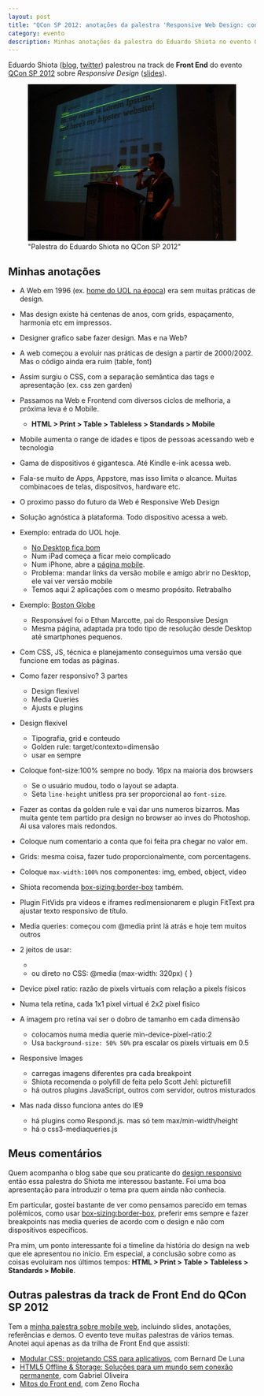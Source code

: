 ```yaml
---
layout: post
title: "QCon SP 2012: anotações da palestra 'Responsive Web Design: conteúdo em todos devices' do Eduardo Shiota"
category: evento
description: Minhas anotações da palestra do Eduardo Shiota no evento QCon SP 2012
---
```


Eduardo Shiota ([blog](http://www.eshiota.com/), [twitter](https://twitter.com/shiota)) palestrou na track de **Front End** do evento [QCon SP 2012](http://www.qconsp.com/) sobre *Responsive Design* ([slides](http://www.slideshare.net/eshiota/responsive-web-design-e-a-ubiquidade-da-web)).

<figure>
	<img src="img/posts/qconsp2012/shiota.jpg">
	<figcaption>"Palestra do Eduardo Shiota no QCon SP 2012"</figcaption>
</figure>

## Minhas anotações

- A Web em 1996 (ex. [home do UOL na época](http://web.archive.org/web/19961223175947/http://uol.com.br/)) era sem muitas práticas de design.
- Mas design existe há centenas de anos, com grids, espaçamento, harmonia etc em impressos.
- Designer grafico sabe fazer design. Mas e na Web?
- A web começou a evoluir nas práticas de design a partir de 2000/2002. Mas o código ainda era ruim (table, font)
- Assim surgiu o CSS, com a separação semântica das tags e apresentação (ex. css zen garden)
- Passamos na Web e Frontend com diversos ciclos de melhoria, a próxima leva é o Mobile.
    * **HTML > Print > Table > Tableless > Standards > Mobile**


- Mobile aumenta o range de idades e tipos de pessoas acessando web e tecnologia
- Gama de dispositivos é gigantesca. Até Kindle e-ink acessa web.
- Fala-se muito de Apps, Appstore, mas isso limita o alcance. Muitas combinacoes de telas, dispositvos, hardware etc.
- O proximo passo do futuro da Web é Responsive Web Design
- Solução agnóstica à plataforma. Todo dispositivo acessa a web.
- Exemplo: entrada do UOL hoje.
	* [No Desktop fica bom](http://www.uol.com.br)
	* Num iPad começa a ficar meio complicado
	* Num iPhone, abre a [página mobile](http://m.uol.com.br).
	* Problema: mandar links da versão mobile e amigo abrir no Desktop, ele vai ver versão mobile
	* Temos aqui 2 aplicações com o mesmo propósito. Retrabalho
- Exemplo: [Boston Globe](http://www.bostonglobe.com)
	* Responsável foi o Ethan Marcotte, pai do Responsive Design
	* Mesma página, adaptada pra todo tipo de resolução desde Desktop até smartphones pequenos.


- Com CSS, JS, técnica e planejamento conseguimos uma versão que funcione em todas as páginas.
- Como fazer responsivo? 3 partes
	* Design flexivel
	* Media Queries
	* Ajusts e plugins
- Design flexivel
	* Tipografia, grid e conteudo
	* Golden rule: target/contexto=dimensão
	* usar `em` sempre
- Coloque font-size:100% sempre no body. 16px na maioria dos browsers
	* Se o usuário mudou, todo o layout se adapta.
	* Seta `line-height` unitless pra ser proporcional ao `font-size`.
- Fazer as contas da golden rule e vai dar uns numeros bizarros. Mas muita gente tem partido pra design no browser ao inves do Photoshop. Ai usa valores mais redondos.
- Coloque num comentario a conta que foi feita pra chegar no valor em.


- Grids: mesma coisa, fazer tudo proporcionalmente, com porcentagens.
- Coloque `max-width:100%` nos componentes: img, embed, object, video
- Shiota recomenda [box-sizing:border-box](/css-box-sizing-border-box/) também.
- Plugin FitVids pra videos e iframes redimensionarem e plugin FitText pra ajustar texto responsivo de título.
- Media queries: começou com @media print lá atrás e hoje tem muitos outros
- 2 jeitos de usar:
	* <link rel="stylesheet" href="estilo.css" media="(max-width: 700px)">
	* ou direto no CSS: @media (max-width: 320px) { }
- Device pixel ratio: razão de pixels virtuais com relação a pixels físicos
- Numa tela retina, cada 1x1 pixel virtual é 2x2 pixel fisico
- A imagem pro retina vai ser o dobro de tamanho em cada dimensão
	* colocamos numa media querie min-device-pixel-ratio:2
	* Usa `background-size: 50% 50%` pra escalar os pixels virtuais em 0.5
- Responsive Images
	* carregas imagens diferentes pra cada breakpoint
	* Shiota recomenda o polyfill de <picture> feita pelo Scott Jehl: picturefill
	* há outros plugins JavaScript, outros com servidor, outros misturados
- Mas nada disso funciona antes do IE9
	* há plugins como Respond.js. mas só tem max/min-width/height 
	* há o css3-mediaqueries.js

## Meus comentários

Quem acompanha o blog sabe que sou praticante do [design responsivo](/responsive-web-design/) então essa palestra do Shiota me interessou bastante. Foi uma boa apresentação para introduzir o tema pra quem ainda não conhecia.

Em particular, gostei bastante de ver como pensamos parecido em temas polêmicos, como usar [box-sizing:border-box](/css-box-sizing-border-box/), preferir ems sempre e fazer breakpoints nas media queries de acordo com o design e não com dispositivos específicos.

Pra mim, um ponto interessante foi a timeline da história do design na web que ele apresentou no início. Em especial, a conclusão sobre como as coisas evoluíram nos últimos tempos: **HTML > Print > Table > Tableless > Standards > Mobile**.

## Outras palestras da track de Front End do QCon SP 2012

Tem a [minha palestra sobre mobile web](/palestra-mobile-web/), incluindo slides, anotações, referências e demos. O evento teve muitas palestras de vários temas. Anotei aqui apenas as da trilha de Front End que assisti:

* [Modular CSS: projetando CSS para aplicativos](/qconsp-modular-css-bernard-de-luna/), com Bernard De Luna
* [HTML5 Offline & Storage: Soluções para um mundo sem conexão permanente](/qconsp-html5-offline-storage-gabriel-oliveira/), com Gabriel Oliveira
* [Mitos do Front end](/qconsp-mitos-frontend-zeno-rocha/), com Zeno Rocha

